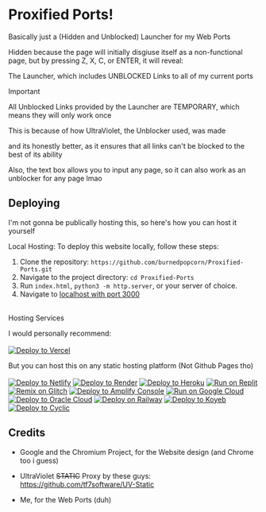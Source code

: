 # Proxified Ports!
Basically just a (Hidden and Unblocked) Launcher for my Web Ports

Hidden because the page will initially disgiuse itself as a non-functional page, but by pressing Z, X, C, or ENTER, it will reveal:

The Launcher, which includes UNBLOCKED Links to all of my current ports

> [!IMPORTANT]
> All Unblocked Links provided by the Launcher are TEMPORARY, which means they will only work once
>
> This is because of how UltraViolet, the Unblocker used, was made
>
> and its honestly better, as it ensures that all links can't be blocked to the best of its ability

Also, the text box allows you to input any page, so it can also work as an unblocker for any page lmao

## Deploying
I'm not gonna be publically hosting this, so here's how you can host it yourself

Local Hosting:
To deploy this website locally, follow these steps:

1. Clone the repository: ```https://github.com/burnedpopcorn/Proxified-Ports.git```
3. Navigate to the project directory: `cd Proxified-Ports`
4. Run `index.html`, ```python3 -m http.server```, or your server of choice.
5. Navigate to [localhost with port 3000](http://localhost:8000/)
<br><br>

Hosting Services

I would personally recommend:
<br>
<br>
[![Deploy to Vercel](https://binbashbanana.github.io/deploy-buttons/buttons/remade/vercel.svg)](https://vercel.com/new/clone?repository-url=https://github.com/burnedpopcorn/Proxified-Ports/)

But you can host this on any static hosting platform (Not Github Pages tho) <br> <br>
[![Deploy to Netlify](https://binbashbanana.github.io/deploy-buttons/buttons/remade/netlify.svg)](https://app.netlify.com/start/deploy?repository=https://github.com/burnedpopcorn/Proxified-Ports/)
[![Deploy to Render](https://binbashbanana.github.io/deploy-buttons/buttons/remade/render.svg)](https://render.com/deploy?repo=https://github.com/burnedpopcorn/Proxified-Ports/)
[![Deploy to Heroku](https://binbashbanana.github.io/deploy-buttons/buttons/remade/heroku.svg)](https://heroku.com/deploy/?template=https://github.com/burnedpopcorn/Proxified-Ports/)
[![Run on Replit](https://binbashbanana.github.io/deploy-buttons/buttons/remade/replit.svg)](https://replit.com/github/burnedpopcorn/Proxified-Ports/)
[![Remix on Glitch](https://binbashbanana.github.io/deploy-buttons/buttons/remade/glitch.svg)](https://glitch.com/edit/#!/import/github/burnedpopcorn/Proxified-Ports/)
[![Deploy to Amplify Console](https://binbashbanana.github.io/deploy-buttons/buttons/remade/amplifyconsole.svg)](https://console.aws.amazon.com/amplify/home#/deploy?repo=https://github.com/burnedpopcorn/Proxified-Ports/)
[![Run on Google Cloud](https://binbashbanana.github.io/deploy-buttons/buttons/remade/googlecloud.svg)](https://deploy.cloud.run/?git_repo=https://github.com/burnedpopcorn/Proxified-Ports/)
[![Deploy to Oracle Cloud](https://binbashbanana.github.io/deploy-buttons/buttons/remade/oraclecloud.svg)](https://cloud.oracle.com/resourcemanager/stacks/create?zipUrl=https://github.com/burnedpopcorn/Proxified-Ports//archive/refs/heads/main.zip)
[![Deploy on Railway](https://binbashbanana.github.io/deploy-buttons/buttons/remade/railway.svg)](https://railway.app/new/template?template=https://github.com/burnedpopcorn/Proxified-Ports/)
[![Deploy to Koyeb](https://binbashbanana.github.io/deploy-buttons/buttons/remade/koyeb.svg)](https://app.koyeb.com/deploy?type=git&repository=github.com/burnedpopcorn/Proxified-Ports/&branch=Main&name=)
[![Deploy to Cyclic](https://binbashbanana.github.io/deploy-buttons/buttons/remade/cyclic.svg)](https://app.cyclic.sh/api/app/deploy/burnedpopcorn/Proxified-Ports/)

## Credits
- Google and the Chromium Project, for the Website design (and Chrome too i guess)
- UltraViolet ~~STATIC~~ Proxy by these guys: https://github.com/tf7software/UV-Static

- Me, for the Web Ports (duh)
